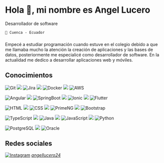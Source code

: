 # Hola 👋, mi nombre es Angel Lucero


Desarrollador de software

``📌 Cuenca - Ecuador``  


###  

Empecé a estudiar programación cuando estuve en el colegio debido a que me llamaba mucho la atención la creación de aplicaciones y las bases de datos, posteriormente me especialicé como desarrollador de software. En la actualidad me dedico a desarrollar aplicaciones web y móviles.

## Conocimientos

![Git](https://user-images.githubusercontent.com/57451983/186953192-066082e8-436d-40b7-a95c-b6066c2eac8b.png)
![](https://user-images.githubusercontent.com/57451983/188187438-19074454-5379-415d-8dc7-1174c88068b7.png)
![Jira](https://user-images.githubusercontent.com/57451983/186953232-e11636ae-25e7-490f-b6a1-60b691ec5749.png)
![](https://user-images.githubusercontent.com/57451983/188187438-19074454-5379-415d-8dc7-1174c88068b7.png)
![Docker](https://user-images.githubusercontent.com/57451983/186953230-edcd4adf-656e-490d-a697-3518e9374601.png)
![](https://user-images.githubusercontent.com/57451983/188187438-19074454-5379-415d-8dc7-1174c88068b7.png)
![AWS](https://user-images.githubusercontent.com/57451983/186953229-e2d84b17-f5e7-49c9-9d42-6fc8b4ab7ee4.png)

![Angular](https://user-images.githubusercontent.com/57451983/186953226-91772a35-0729-4263-83ee-8c20f8b26f16.png)
![](https://user-images.githubusercontent.com/57451983/188187438-19074454-5379-415d-8dc7-1174c88068b7.png)
![SpringBoot](https://user-images.githubusercontent.com/57451983/186953198-1ec0a608-be56-46d8-9d4c-60f09163e27c.png)
![](https://user-images.githubusercontent.com/57451983/188187438-19074454-5379-415d-8dc7-1174c88068b7.png)
![Ionic](https://user-images.githubusercontent.com/57451983/186953224-7af43669-5f08-4b7f-9fc1-bc3d2e4eaad5.png)
![](https://user-images.githubusercontent.com/57451983/188187438-19074454-5379-415d-8dc7-1174c88068b7.png)
![Flutter](https://user-images.githubusercontent.com/57451983/186958677-fe1c3bfa-c32d-4c16-901c-175d52d325a9.png)


![HTML](https://user-images.githubusercontent.com/57451983/186953221-0ec4c0af-ea82-4ac6-b2e8-13420a2101a6.png)
![](https://user-images.githubusercontent.com/57451983/188187438-19074454-5379-415d-8dc7-1174c88068b7.png)
![CSS](https://user-images.githubusercontent.com/57451983/186953219-ba34f089-a916-4e07-a99a-4fc48ccfd39c.png)
![](https://user-images.githubusercontent.com/57451983/188187438-19074454-5379-415d-8dc7-1174c88068b7.png)
![PrimeNG](https://user-images.githubusercontent.com/57451983/186953412-5d21ba70-5271-4cc6-954b-fdc34222fdb1.png)
![](https://user-images.githubusercontent.com/57451983/188187438-19074454-5379-415d-8dc7-1174c88068b7.png)
![Bootstrap](https://user-images.githubusercontent.com/57451983/186953218-6b880f6b-95e5-4b0a-8b90-f3f11e2ef42d.png)


![TypeScript](https://user-images.githubusercontent.com/57451983/186953216-f4f3ff40-4e2b-476f-a050-e90cf12dab36.png)
![](https://user-images.githubusercontent.com/57451983/188187438-19074454-5379-415d-8dc7-1174c88068b7.png)
![Java](https://user-images.githubusercontent.com/57451983/186953210-ae1fb236-5212-4697-bc46-de0e74787009.png)
![](https://user-images.githubusercontent.com/57451983/188187438-19074454-5379-415d-8dc7-1174c88068b7.png)
![JavaScript](https://user-images.githubusercontent.com/57451983/186953214-10adca82-4401-4d3a-99ff-b111bbb4deff.png)
![](https://user-images.githubusercontent.com/57451983/188187438-19074454-5379-415d-8dc7-1174c88068b7.png)
![Python](https://user-images.githubusercontent.com/57451983/186953208-459281b7-8e3f-43e5-b3e2-513d85c73665.png)


![PostgreSQL](https://user-images.githubusercontent.com/57451983/186953203-af7c7a77-72ca-4d71-83db-7feb7d21bfeb.png)
![](https://user-images.githubusercontent.com/57451983/188187438-19074454-5379-415d-8dc7-1174c88068b7.png)
![Oracle](https://user-images.githubusercontent.com/57451983/186953202-5450ca06-4084-4714-a3d4-5b495b9ec227.png)

## Redes sociales

[![Instagram](https://user-images.githubusercontent.com/57451983/186957817-20defcca-4759-419c-a3d6-29e75aa9a3fe.png)](https://www.instagram.com/angellucero24/)
[_angellucero24_](https://www.instagram.com/angellucero24/)
